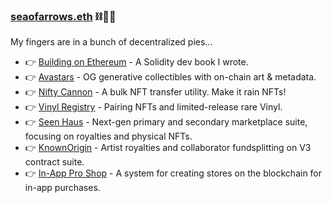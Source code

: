 ### [seaofarrows.eth](https://opensea.io/seaofarrows) ⛓🧠💥

My fingers are in a bunch of decentralized pies...

- 👉 [Building on Ethereum](https://amzn.to/3iDsG1q) - A Solidity dev book I wrote.
- 👉 [Avastars](https://nft42.github.io/Avastars-Contracts/) - OG generative collectibles with on-chain art & metadata.
- 👉 [Nifty Cannon](https://niftycannon.app) - A bulk NFT transfer utility. Make it rain NFTs!
- 👉 [Vinyl Registry](https://vinylregistry.org) - Pairing NFTs and limited-release rare Vinyl.
- 👉 [Seen Haus](http://seen.haus) - Next-gen primary and secondary marketplace suite, focusing on royalties and physical NFTs.
- 👉 [KnownOrigin](http://knownorigin.io) - Artist royalties and collaborator fundsplitting on V3 contract suite.
- 👉 [In-App Pro Shop](https://in-app-pro-shop.futurescale.com/) - A system for creating stores on the blockchain for in-app purchases.

